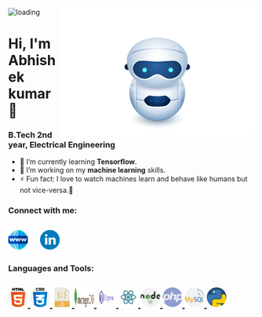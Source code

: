 ![loading](https://images.unsplash.com/photo-1545987796-200677ee1011?ixlib=rb-1.2.1&ixid=eyJhcHBfaWQiOjEyMDd9&auto=format&fit=crop&w=960&h=300&q=60)
<img align="right" alt="Coding" width="400" src="https://github.com/Abhishek-k-git/Image/blob/main/mygif.svg">
# Hi, I'm Abhishek kumar 👋
### B.Tech 2nd year, Electrical Engineering

- 🌱 I’m currently learning **Tensorflow**.
- 👯 I’m working on my **machine learning** skills.
- ⚡ Fun fact: I love to watch machines learn and behave like humans but not vice-versa.🤣

### Connect with me:
<a href="http://www.techscinotes.xyz"><img alt="Website" src="https://github.com/Abhishek-k-git/image/blob/main/website.svg" width="40" height="40" style="margin-right:20px;" /></a>
<a href="http://www.linkedin.com/in/abhishek-kumar-9872241ab/"><img alt="Linkedin" src="https://github.com/Abhishek-k-git/image/blob/main/linkedin.svg" width="40" height="40" /></a>
<br />
---

### Languages and Tools:

<a href="#"> <img alt="HTML5" src="https://github.com/Abhishek-k-git/image/blob/main/html.svg" width="40" height="40" /> </a>
<a href="#"> <img alt="CSS3" src="https://github.com/Abhishek-k-git/image/blob/main/css.svg" width="40" height="40" /> </a>
<a href="#"> <img alt="Javascript" src="https://github.com/Abhishek-k-git/image/blob/main/javascript.svg" width="40" height="40" /> </a>
<a href="#"> <img alt="MongoDb" src="https://github.com/Abhishek-k-git/image/blob/main/mongodb.svg" width="40" height="40" /> </a>
<a href="#"> <img alt="Express" src="https://github.com/Abhishek-k-git/image/blob/main/express.png" width="40" height="40" /> </a>
<a href="#"> <img alt="React" src="https://github.com/Abhishek-k-git/image/blob/main/react.png" width="40" height="40" /> </a>
<a href="#"> <img alt="Nodejs" src="https://github.com/Abhishek-k-git/image/blob/main/nodejs.svg" width="40" height="40" /> </a>
<a href="#"> <img alt="PhP" src="https://github.com/Abhishek-k-git/image/blob/main/php.svg" width="40" height="40" /> </a>
<a href="#"> <img alt="SQL" src="https://github.com/Abhishek-k-git/image/blob/main/mysql.svg" width="40" height="40" /> </a>
<a href="#"> <img alt="Python" src="https://github.com/Abhishek-k-git/image/blob/main/python.svg" width="40" height="40" /> </a>
<br />
---
